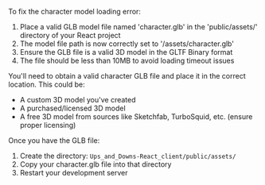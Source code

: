 To fix the character model loading error:

1. Place a valid GLB model file named 'character.glb' in the 'public/assets/' directory of your React project
2. The model file path is now correctly set to '/assets/character.glb'
3. Ensure the GLB file is a valid 3D model in the GLTF Binary format
4. The file should be less than 10MB to avoid loading timeout issues

You'll need to obtain a valid character GLB file and place it in the correct location. This could be:
- A custom 3D model you've created
- A purchased/licensed 3D model
- A free 3D model from sources like Sketchfab, TurboSquid, etc. (ensure proper licensing)

Once you have the GLB file:
1. Create the directory: `Ups_and_Downs-React_client/public/assets/`
2. Copy your character.glb file into that directory
3. Restart your development server